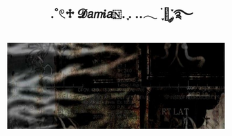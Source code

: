 <div align="center">
<h1 align="center">ㅤ.˚𓏲♱ 𝓓𝘢𝘮𝒊𝘢🇳. ִֶָ. ..𓂃 ࣪ ִֶָ🦇་༘࿐
</div>

<p align="center">
 <img widht="400"  height="200" src="https://github.com/damaskinho/damaskinho/blob/1a8648e0280a5446e000c50cdae620df6525744d/7114c99a1d07917720aa9abc0e4244e1.jpg">
</p>
